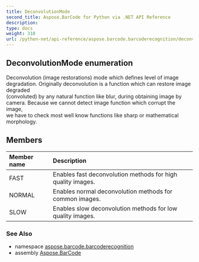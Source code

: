 ```yaml
---
title: DeconvolutionMode
second_title: Aspose.BarCode for Python via .NET API Reference
description: 
type: docs
weight: 310
url: /python-net/api-reference/aspose.barcode.barcoderecognition/deconvolutionmode/
---
```


## DeconvolutionMode enumeration

Deconvolution (image restorations) mode which defines level of image degradation. Originally deconvolution is a function which can restore image degraded <br/>            (convoluted) by any natural function like blur, during obtaining image by camera. Because we cannot detect image function which corrupt the image, <br/>            we have to check most well know functions like sharp or mathematical morphology.

## Members
| Member name | Description |
| :- | :- |
|FAST|Enables fast deconvolution methods for high quality images.|
|NORMAL|Enables normal deconvolution methods for common images.|
|SLOW|Enables slow deconvolution methods for low quality images.|

### See Also

* namespace [aspose.barcode.barcoderecognition](/barcode/python-net/api-reference/aspose.barcode.barcoderecognition/)
* assembly [Aspose.BarCode](/barcode/python-net/api-reference/)

